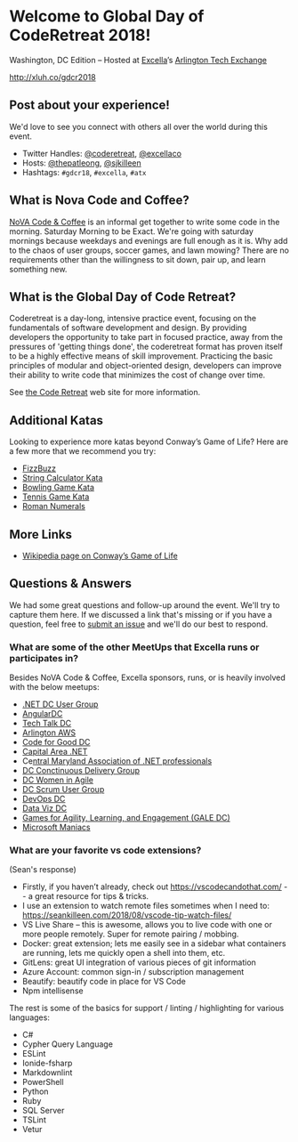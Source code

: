 # Welcome to Global Day of CodeRetreat 2018!
Washington, DC Edition – Hosted at [Excella](http://excella.com/)’s [Arlington Tech Exchange](http://xluh.co/atx)

<http://xluh.co/gdcr2018>

## Post about your experience! 

We'd love to see you connect with others all over the world during this event.

* Twitter Handles: [@coderetreat](https://twitter.com/coderetreat), [@excellaco](https://twitter.com/excellaco)
* Hosts: [@thepatleong](https://twitter.com/thepatleong), [@sjkilleen](https://twitter.com/sjkilleen)
* Hashtags: `#gdcr18`, `#excella`, `#atx`

## What is Nova Code and Coffee?

[NoVA Code & Coffee](http://novacodecoffee.com/) is an informal get together to write some code in the morning. Saturday Morning to be Exact. We're going with saturday mornings because weekdays and evenings are full enough as it is. Why add to the chaos of user groups, soccer games, and lawn mowing? There are no requirements other than the willingness to sit down, pair up, and learn something new.

## What is the Global Day of Code Retreat?

Coderetreat is a day-long, intensive practice event, focusing on the fundamentals of software development and design. By providing developers the opportunity to take part in focused practice, away from the pressures of 'getting things done', the coderetreat format has proven itself to be a highly effective means of skill improvement. Practicing the basic principles of modular and object-oriented design, developers can improve their ability to write code that minimizes the cost of change over time.

See [the Code Retreat](https://www.coderetreat.org/pages/about/) web site for more information.

## Additional Katas

Looking to experience more katas beyond Conway’s Game of Life? Here are a few more that we recommend you try:

* [FizzBuzz](http://codingdojo.org/kata/FizzBuzz/)
* [String Calculator Kata](http://codingdojo.org/kata/StringCalculator/)
* [Bowling Game Kata](http://codingdojo.org/kata/Bowling/)
* [Tennis Game Kata](http://codingdojo.org/kata/Tennis/)
* [Roman Numerals](http://codingdojo.org/kata/RomanNumerals/)

## More Links

* [Wikipedia page on Conway’s Game of Life](https://en.wikipedia.org/wiki/Conway%27s_Game_of_Life)

## Questions & Answers
We had some great questions and follow-up around the event. We'll try to capture them here. If we discussed a link that's missing or if you have a question, feel free to [submit an issue](https://github.com/excellalabs/gdcr2018/issues/new) and we'll do our best to respond.

### What are some of the other MeetUps that Excella runs or participates in?
Besides NoVA Code & Coffee, Excella sponsors, runs, or is heavily involved with the below meetups:

* [.NET DC User Group](https://www.meetup.com/dotnetdc/)
* [AngularDC](https://www.meetup.com/angularDC/)
* [Tech Talk DC](https://www.meetup.com/TechTalkDC/)
* [Arlington AWS](https://www.meetup.com/Arlington-AWS-Meetup/)
* [Code for Good DC](https://www.meetup.com/Code-for-Good-DC/)
* [Capital Area .NET](https://www.meetup.com/CapArea-Net/)
* Ce[ntral Maryland Association of .NET professionals](https://www.meetup.com/CMAP-Online/)
* [DC Conctinuous Delivery Group](https://www.meetup.com/DC-continuous-delivery/)
* [DC Women in Agile](https://www.meetup.com/Women-in-Agile-DC-Metro/)
* [DC Scrum User Group](https://www.meetup.com/DC-Scrum/)
* [DevOps DC](https://www.meetup.com/DevOpsDC/)
* [Data Viz DC](https://www.meetup.com/Data-Visualization-DC/)
* [Games for Agility, Learning, and Engagement (GALE DC)](https://www.meetup.com/Games-for-Agililty-Learning-Engagement/)
* [Microsoft Maniacs](https://www.meetup.com/Microsoft-Maniacs/)

### What are your favorite vs code extensions?
(Sean's response)

* Firstly, if you haven’t already, check out https://vscodecandothat.com/ -- a great resource for tips & tricks.
* I use an extension to watch remote files sometimes when I need to: https://seankilleen.com/2018/08/vscode-tip-watch-files/
* VS Live Share – this is awesome, allows you to live code with one or more people remotely. Super for remote pairing / mobbing.
* Docker: great extension; lets me easily see in a sidebar what containers are running, lets me quickly open a shell into them, etc.
* GitLens: great UI integration of various pieces of git information
* Azure Account: common sign-in / subscription management
* Beautify: beautify code in place for VS Code
* Npm intellisense

The rest is some of the basics for support / linting / highlighting  for various languages: 

* C#
* Cypher Query Language
* ESLint
* Ionide-fsharp
* Markdownlint
* PowerShell
* Python
* Ruby
* SQL Server
* TSLint
* Vetur 
